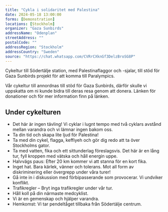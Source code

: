 ```yaml
---
title: "Cykla i solidaritet med Palestina"
date: 2024-05-18 13:00:00
forms: [Demonstration]
locations: [Stockholm]
organizer: "Gaza Sunbirds"
addressName: "Odenplan"
streetAddress: ""
postalCode: ""
addressRegion: "Stockholm"
addressCountry: "Sweden"
source: "https://chat.whatsapp.com/CVRrCXknGf3DelzBroSG8P"
---
```

Cykeltur till Södertälje station, med Palestinaflaggor och -sjalar, till stöd för Gaza Sunbirds projekt för att komma till Paralympics.

Vår cykeltur till annordnas till stöd för Gaza Sunbirds, därför skulle vi uppskatta om ni kunde bidra till deras resa genom att donera. Länken för donationer och för mer information finn på länken.

## Under cykelturen
- Det här är ingen tävling! Vi cyklar i lugnt tempo med två cyklars avstånd mellan varandra och vi lämnar ingen bakom oss.
- Ta din tid och skapa lite ljud för Palestina!
- Ta med din cykel, flagga, keffiyeh och gör dig redo att ta över Stockholms gator.
- Ta med vatten, fika och ett sittunderlag föreslagsvis. Det här är en lång tur, fyll kroppen med vätska och håll energin uppe.
- Halvvägs paus: Efter 20 km kommer vi att stanna för en kort fika.
- Inget hat. Bara kärlek, vänner och tolerans. Mot all form av diskriminering eller övergrepp under våra turer!
- Gå inte in i diskussion med förbipasserande som provocerar. Vi undviker konflikt.
- Trafikregler – Bryt inga trafikregler under vår tur.
- Håll koll på din närmaste medcyklist.
- Vi är en gemenskap och hjälper varandra.
- Hemkomst: Vi tar pendeltåget tillbaka från Södertälje centrum.    